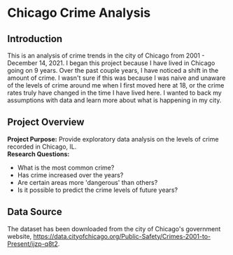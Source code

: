 # Chicago Crime Analysis

Introduction
---------------
This is an analysis of crime trends in the city of Chicago from 2001 - December 14, 2021. I began this project because I have lived in Chicago going on 9 years. Over the past couple years, I have noticed a shift in the amount of crime. I wasn't sure if this was because I was naive and unaware of the levels of crime around me when I first moved here at 18, or the crime rates truly have changed in the time I have lived here. I wanted to back my assumptions with data and learn more about what is happening in my city.

Project Overview
-------
**Project Purpose:** Provide exploratory data analysis on the levels of crime recorded in Chicago, IL. <br />
**Research Questions:** <br />
- What is the most common crime?<br />
- Has crime increased over the years?<br />
- Are certain areas more 'dangerous' than others?<br />
- Is it possible to predict the crime levels of future years?<br />

Data Source
-------
The dataset has been downloaded from the city of Chicago's government website, https://data.cityofchicago.org/Public-Safety/Crimes-2001-to-Present/ijzp-q8t2. 
